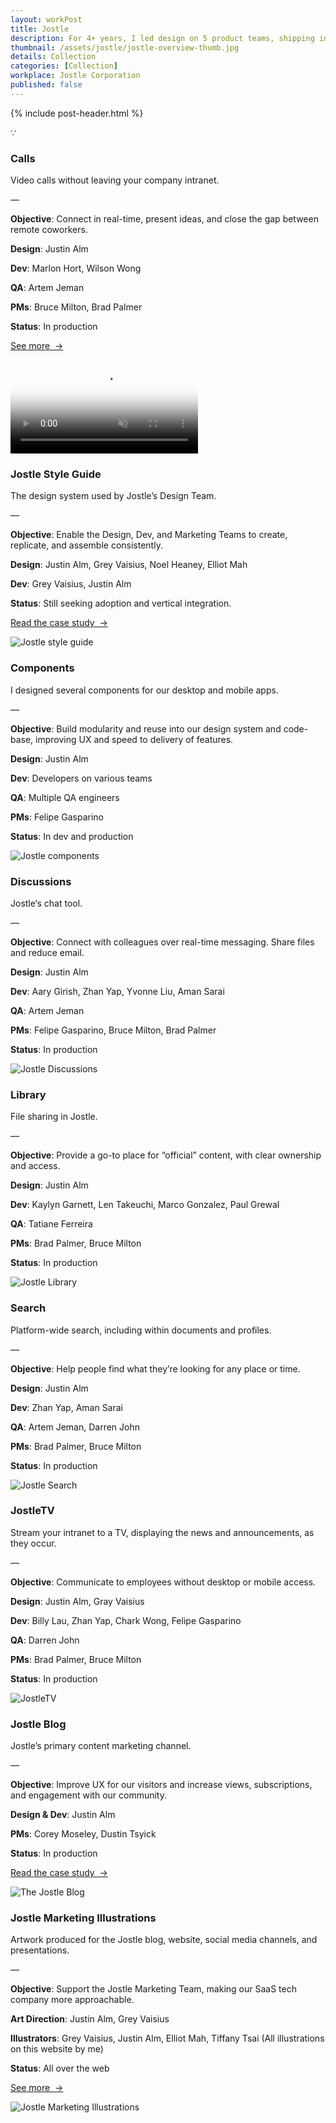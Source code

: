 ```yaml
---
layout: workPost
title: Jostle
description: For 4+ years, I led design on 5 product teams, shipping interfaces across <a href="https://jostle.me/product/" title="Jostle">Jostle’s</a> web, mobile, and TV platform—a SaaS intranet that helps people connect and communicate in the workplace. 
thumbnail: /assets/jostle/jostle-overview-thumb.jpg
details: Collection
categories: [Collection]
workplace: Jostle Corporation
published: false
---
```


<div class="mw-900  bp1-u-textAlign-center  u-mar-auto  u-mar-t00  u-mar-b05">
  {% include post-header.html %}
  <p class="as-h5  bp1-u-textAlign-center  u-mar-b05">&#8757;</p>
</div>

<!-- Jostle Calls -->
<div class="mw-1024  u-mar-auto  u-mar-b05">
  <div class="Grid  Grid--withGutters u-mar-t01 u-mar-b00">
    <div class="Grid-cell  u-size1of3  u-mar-b00">
      <h3 class="u-mar-t00"><strong>Calls</strong></h3>
      <p class="u-noMargin  u-mar-b01">Video calls without leaving your company intranet.</p>
      <p class="c-grey02  u-mar-t00  u-mar-b01">—</p>
      <p class="u-mar-t00  u-mar-b01"><strong>Objective</strong>: Connect in real-time, present ideas, and close the gap between remote coworkers.</p>
      <p class="u-mar-t00  u-mar-b01"><strong>Design</strong>: Justin Alm</p>
      <p class="u-mar-t00  u-mar-b01"><strong>Dev</strong>: Marlon Hort, Wilson Wong</p>
      <p class="u-mar-t00  u-mar-b01"><strong>QA</strong>: Artem Jeman</p>
      <p class="u-mar-t00  u-mar-b01"><strong>PMs</strong>: Bruce Milton, Brad Palmer</p>
      <p class="u-mar-t00  u-mar-b01"><strong>Status</strong>: In production</p>
      <p class="u-mar-t02"><a href="/work/jostle/jostle-calls/" class="Btn">See more&nbsp;&nbsp;&rarr;</a></p>
    </div>
    <div class="Grid-cell  u-size2of3  u-mar-b05">
      <div class="media">
        <video autoplay loop muted playsinline type="video/mp4" src="/assets/jostle/calls.mp4" poster="/assets/jostle/calls-video-poster.jpg"></video>
      </div>
    </div>
  </div>

  <!-- Jostle Style Guide -->

  <div class="Grid  Grid--withGutters u-mar-t04 u-mar-b00">
    <div class="Grid-cell  u-size1of3  u-mar-b00">
      <h3 class="u-mar-t00"><strong>Jostle Style Guide</strong></h3>
      <p class="u-mar-t00  u-mar-b01">The design system used by Jostle’s Design Team.</p>
      <p class="c-grey02  u-mar-t00  u-mar-b01">—</p>
      <p class="u-mar-t00  u-mar-b01"><strong>Objective</strong>: Enable the Design, Dev, and Marketing Teams to create, replicate, and assemble consistently.</p>
      <p class="u-mar-t00  u-mar-b01"><strong>Design</strong>: Justin Alm, Grey Vaisius, Noel Heaney, Elliot Mah</p>
      <p class="u-mar-t00  u-mar-b01"><strong>Dev</strong>: Grey Vaisius, Justin Alm</p>
      <p class="u-mar-t00  u-mar-b01"><strong>Status</strong>: Still seeking adoption and vertical integration.</p>
      <p class="u-mar-t02"><a href="/work/jostle/the-jostle-style-guide/" class="Btn">Read the case study&nbsp;&nbsp;&rarr;</a></p>
    </div>
    <div class="Grid-cell  u-size2of3  u-mar-b05">
      <img src="/assets/jostle/style-guide-1.jpg" alt="Jostle style guide" />
    </div>
  </div>

  <!-- Jostle Components -->

  <div class="Grid  Grid--withGutters u-mar-t04 u-mar-b00">
    <div class="Grid-cell  u-size1of3  u-mar-b00">
      <h3 class="u-mar-t00"><strong>Components</strong></h3>
      <p class="u-mar-t00  u-mar-b01">I designed several components for our desktop and mobile apps.</p>
      <p class="c-grey02  u-mar-t00  u-mar-b01">—</p>
      <p class="u-mar-t00  u-mar-b01"><strong>Objective</strong>: Build modularity and reuse into our design system and code-base, improving UX and speed to delivery of features.</p>
      <p class="u-mar-t00  u-mar-b01"><strong>Design</strong>: Justin Alm</p>
      <p class="u-mar-t00  u-mar-b01"><strong>Dev</strong>: Developers on various teams</p>
      <p class="u-mar-t00  u-mar-b01"><strong>QA</strong>: Multiple QA engineers</p>
      <p class="u-mar-t00  u-mar-b01"><strong>PMs</strong>: Felipe Gasparino</p>
      <p class="u-mar-t00  u-mar-b01"><strong>Status</strong>: In dev and production</p>
    </div>
    <div class="Grid-cell  u-size2of3  u-mar-b05">
      <img src="/assets/jostle/components-1.jpg" alt="Jostle components" />
    </div>
  </div>

  <!-- Jostle Discussions -->

  <div class="Grid  Grid--withGutters u-mar-t04 u-mar-b00">
    <div class="Grid-cell  u-size1of3  u-mar-b00">
      <h3 class="u-mar-t00"><strong>Discussions</strong></h3>
      <p class="u-mar-t00  u-mar-b01">Jostle‘s chat tool.</p>
      <p class="c-grey02  u-mar-t00  u-mar-b01">—</p>
      <p class="u-mar-t00  u-mar-b01"><strong>Objective</strong>: Connect with colleagues over real-time messaging. Share files and reduce email.</p>
      <p class="u-mar-t00  u-mar-b01"><strong>Design</strong>: Justin Alm</p>
      <p class="u-mar-t00  u-mar-b01"><strong>Dev</strong>: Aary Girish, Zhan Yap, Yvonne Liu, Aman Sarai</p>
      <p class="u-mar-t00  u-mar-b01"><strong>QA</strong>: Artem Jeman</p>
      <p class="u-mar-t00  u-mar-b01"><strong>PMs</strong>: Felipe Gasparino, Bruce Milton, Brad Palmer</p>
      <p class="u-mar-t00  u-mar-b01"><strong>Status</strong>: In production</p>
    </div>
    <div class="Grid-cell  u-size2of3  u-mar-b05">
      <img src="/assets/jostle/discussions-1.jpg" alt="Jostle Discussions" />
    </div>
  </div>

  <!-- Jostle Library -->

  <div class="Grid  Grid--withGutters u-mar-t04 u-mar-b00">
    <div class="Grid-cell  u-size1of3  u-mar-b00">
      <h3 class="u-mar-t00"><strong>Library</strong></h3>
      <p class="u-mar-t00  u-mar-b01">File sharing in Jostle.</p>
      <p class="c-grey02  u-mar-t00  u-mar-b01">—</p>
      <p class="u-mar-t00  u-mar-b01"><strong>Objective</strong>: Provide a go-to place for “official” content, with clear ownership and access.</p>
      <p class="u-mar-t00  u-mar-b01"><strong>Design</strong>: Justin Alm</p>
      <p class="u-mar-t00  u-mar-b01"><strong>Dev</strong>: Kaylyn Garnett, Len Takeuchi, Marco Gonzalez, Paul Grewal</p>
      <p class="u-mar-t00  u-mar-b01"><strong>QA</strong>: Tatiane Ferreira</p>
      <p class="u-mar-t00  u-mar-b01"><strong>PMs</strong>: Brad Palmer, Bruce Milton</p>
      <p class="u-mar-t00  u-mar-b01"><strong>Status</strong>: In production</p>
    </div>
    <div class="Grid-cell  u-size2of3  u-mar-b05">
      <img src="/assets/jostle/library-1.jpg" alt="Jostle Library" />
    </div>
  </div>

  <!-- Jostle Search -->

  <div class="Grid  Grid--withGutters u-mar-t04 u-mar-b00">
    <div class="Grid-cell  u-size1of3  u-mar-b00">
      <h3 class="u-mar-t00"><strong>Search</strong></h3>
      <p class="u-mar-t00  u-mar-b01">Platform-wide search, including within documents and profiles.</p>
      <p class="c-grey02  u-mar-t00  u-mar-b01">—</p>
      <p class="u-mar-t00  u-mar-b01"><strong>Objective</strong>: Help people find what they’re looking for any place or time.</p>
      <p class="u-mar-t00  u-mar-b01"><strong>Design</strong>: Justin Alm</p>
      <p class="u-mar-t00  u-mar-b01"><strong>Dev</strong>: Zhan Yap, Aman Sarai</p>
      <p class="u-mar-t00  u-mar-b01"><strong>QA</strong>: Artem Jeman, Darren John</p>
      <p class="u-mar-t00  u-mar-b01"><strong>PMs</strong>: Brad Palmer, Bruce Milton</p>
      <p class="u-mar-t00  u-mar-b01"><strong>Status</strong>: In production</p>
    </div>
    <div class="Grid-cell  u-size2of3  u-mar-b05">
      <img src="/assets/jostle/search-1.jpg" alt="Jostle Search" />
    </div>
  </div>

  <!-- JostleTV -->

  <div class="Grid  Grid--withGutters u-mar-t04 u-mar-b00">
    <div class="Grid-cell  u-size1of3  u-mar-b00">
      <h3 class="u-mar-t00"><strong>JostleTV</strong></h3>
      <p class="u-mar-t00  u-mar-b01">Stream your intranet to a TV, displaying the news and announcements, as they occur.</p>
      <p class="c-grey02  u-mar-t00  u-mar-b01">—</p>
      <p class="u-mar-t00  u-mar-b01"><strong>Objective</strong>: Communicate to employees without desktop or mobile access.</p>
      <p class="u-mar-t00  u-mar-b01"><strong>Design</strong>: Justin Alm, Gray Vaisius</p>
      <p class="u-mar-t00  u-mar-b01"><strong>Dev</strong>: Billy Lau, Zhan Yap, Chark Wong, Felipe Gasparino</p>
      <p class="u-mar-t00  u-mar-b01"><strong>QA</strong>: Darren John</p>
      <p class="u-mar-t00  u-mar-b01"><strong>PMs</strong>: Brad Palmer, Bruce Milton</p>
      <p class="u-mar-t00  u-mar-b01"><strong>Status</strong>: In production</p>
    </div>
    <div class="Grid-cell  u-size2of3  u-mar-b05">
      <img src="/assets/jostle/jostletv-1.jpg" alt="JostleTV" />
    </div>
  </div>

  <!-- The Jostle Blog -->

  <div class="Grid  Grid--withGutters u-mar-t04 u-mar-b00">
    <div class="Grid-cell  u-size1of3  u-mar-b00">
      <h3 class="u-mar-t00"><strong>Jostle Blog</strong></h3>
      <p class="u-mar-t00  u-mar-b01">Jostle’s primary content marketing channel.</p>
      <p class="c-grey02  u-mar-t00  u-mar-b01">—</p>
      <p class="u-mar-t00  u-mar-b01"><strong>Objective</strong>: Improve UX for our visitors and increase views, subscriptions, and engagement with our community.</p>
      <p class="u-mar-t00  u-mar-b01"><strong>Design &amp; Dev</strong>: Justin Alm</p>
      <p class="u-mar-t00  u-mar-b01"><strong>PMs</strong>: Corey Moseley, Dustin Tsyick</p>
      <p class="u-mar-t00  u-mar-b01"><strong>Status</strong>: In production</p>
      <p class="u-mar-t02"><a href="/work/jostle/the-jostle-blog/" class="Btn">Read the case study&nbsp;&nbsp;&rarr;</a></p>
    </div>
    <div class="Grid-cell  u-size2of3  u-mar-b05">
      <img src="/assets/jostle/jostle-blog-1.jpg" alt="The Jostle Blog" />
    </div>
  </div>

  <!-- Jostle Marketing Illustrations -->

  <div class="Grid  Grid--withGutters u-mar-t04 u-mar-b00">
    <div class="Grid-cell  u-size1of3  u-mar-b00">
      <h3 class="u-mar-t00"><strong>Jostle Marketing Illustrations</strong></h3>
      <p class="u-mar-t00  u-mar-b01">Artwork produced for the Jostle blog, website, social media channels, and presentations.</p>
      <p class="c-grey02  u-mar-t00  u-mar-b01">—</p>
      <p class="u-mar-t00  u-mar-b01"><strong>Objective</strong>: Support the Jostle Marketing Team, making our SaaS tech company more approachable.</p>
      <p class="u-mar-t00  u-mar-b01"><strong>Art Direction</strong>: Justin Alm, Grey Vaisius</p>
      <p class="u-mar-t00  u-mar-b01"><strong>Illustrators</strong>: Grey Vaisius, Justin Alm, Elliot Mah, Tiffany Tsai (All illustrations on this website by me)</p>
      <p class="u-mar-t00  u-mar-b01"><strong>Status</strong>: All over the web</p>
      <p class="u-mar-t02"><a href="/work/jostle/jostle-illustrations/" class="Btn">See more&nbsp;&nbsp;&rarr;</a></p>
    </div>
    <div class="Grid-cell  u-size2of3  u-mar-b05">
      <img src="/assets/jostle/marketing-illustrations-1.jpg" alt="Jostle Marketing Illustrations" />
    </div>
  </div>
</div>